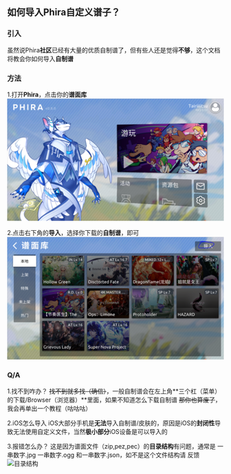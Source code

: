 ## 如何导入Phira自定义谱子？

### 引入

虽然说Phira**社区**已经有大量的优质自制谱了，但有些人还是觉得**不够**，这个文档将教会你如何导入**自制谱**

### 方法

1.打开**Phira**，点击你的**谱面库** 
![Step1](img/main.png)


2.点击右下角的**导入**，选择你下载的**自制谱**，即可
![Step2](img/impmap.png)


### Q/A
1.找不到咋办？
~~找不到就多找（确信）~~，一般自制谱会在左上角**三个杠（菜单）的下载/Browser（浏览器）**里面，如果不知道怎么下载自制谱
~~那你也算废了~~，我会再单出一个教程（咕咕咕）

2.iOS怎么导入
iOS大部分手机是**无法**导入自制谱/皮肤的，原因是iOS的**封闭性**导致无法使用自定义文件，当然**极小部分**iOS设备是可以导入的

3.报错怎么办？
这是因为谱面文件（zip,pez,pec）的**目录结构**有问题，通常是 一串数字.jpg 一串数字.ogg 和一串数字.json，如不是这个文件结构请
反馈
![目录结构](/img/jg.png)
